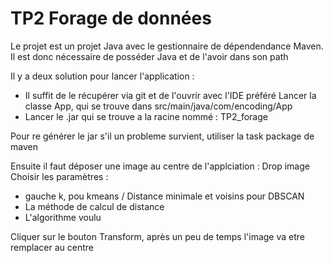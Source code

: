 # TP2 Forage de données
Le projet est un projet Java avec le gestionnaire de dépendendance Maven.
Il est donc nécessaire de posséder Java et de l'avoir dans son path

Il y a deux solution pour lancer l'application : 
- Il suffit de le récupérer via git et de l'ouvrir avec l'IDE préféré
Lancer la classe App, qui se trouve dans src/main/java/com/encoding/App
- Lancer le .jar qui se trouve  a la racine nommé : TP2_forage

Pour re générer le jar s'il un probleme survient, utiliser la task package de maven

Ensuite il faut déposer une image au centre de l'applciation : Drop image
Choisir les paramètres : 
- gauche k, pou kmeans / Distance minimale et voisins pour DBSCAN
- La méthode de calcul de distance
- L'algorithme voulu

Cliquer sur le bouton Transform, après un peu de temps l'image va etre remplacer au centre

